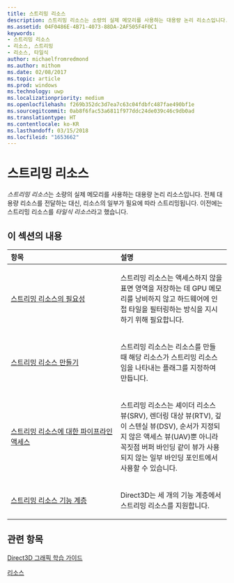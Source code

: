 ```yaml
---
title: 스트리밍 리소스
description: 스트리밍 리소스는 소량의 실제 메모리를 사용하는 대용량 논리 리소스입니다. 전체 대용량 리소스를 전달하는 대신, 리소스의 일부가 필요에 따라 스트리밍됩니다. 이전에는 스트리밍 리소스를 타일식 리소스라고 했습니다.
ms.assetid: 04F0486E-4B71-4073-88DA-2AF505F4F0C1
keywords:
- 스트리밍 리소스
- 리소스, 스트리밍
- 리소스, 타일식
author: michaelfromredmond
ms.author: mithom
ms.date: 02/08/2017
ms.topic: article
ms.prod: windows
ms.technology: uwp
ms.localizationpriority: medium
ms.openlocfilehash: f269b352dc3d7ea7c63c04fdbfc487fae490bf1e
ms.sourcegitcommit: 0ab8f6fac53a6811f977ddc24de039c46c9db0ad
ms.translationtype: HT
ms.contentlocale: ko-KR
ms.lasthandoff: 03/15/2018
ms.locfileid: "1653662"
---
```

# <a name="streaming-resources"></a>스트리밍 리소스


*스트리밍 리소스*는 소량의 실제 메모리를 사용하는 대용량 논리 리소스입니다. 전체 대용량 리소스를 전달하는 대신, 리소스의 일부가 필요에 따라 스트리밍됩니다. 이전에는 스트리밍 리소스를 *타일식 리소스*라고 했습니다.

## <a name="span-idin-this-sectionspanin-this-section"></a><span id="in-this-section"></span>이 섹션의 내용


<table>
<colgroup>
<col width="50%" />
<col width="50%" />
</colgroup>
<thead>
<tr class="header">
<th align="left">항목</th>
<th align="left">설명</th>
</tr>
</thead>
<tbody>
<tr class="odd">
<td align="left"><p><a href="the-need-for-streaming-resources.md">스트리밍 리소스의 필요성</a></p></td>
<td align="left"><p>스트리밍 리소스는 액세스하지 않을 표면 영역을 저장하는 데 GPU 메모리를 낭비하지 않고 하드웨어에 인접 타일을 필터링하는 방식을 지시하기 위해 필요합니다.</p></td>
</tr>
<tr class="even">
<td align="left"><p><a href="creating-streaming-resources.md">스트리밍 리소스 만들기</a></p></td>
<td align="left"><p>스트리밍 리소스는 리소스를 만들 때 해당 리소스가 스트리밍 리소스임을 나타내는 플래그를 지정하여 만듭니다.</p></td>
</tr>
<tr class="odd">
<td align="left"><p><a href="pipeline-access-to-streaming-resources.md">스트리밍 리소스에 대한 파이프라인 액세스</a></p></td>
<td align="left"><p>스트리밍 리소스는 셰이더 리소스 뷰(SRV), 렌더링 대상 뷰(RTV), 깊이 스텐실 뷰(DSV), 순서가 지정되지 않은 액세스 뷰(UAV)뿐 아니라 꼭짓점 버퍼 바인딩 같이 뷰가 사용되지 않는 일부 바인딩 포인트에서 사용할 수 있습니다.</p></td>
</tr>
<tr class="even">
<td align="left"><p><a href="streaming-resources-features-tiers.md">스트리밍 리소스 기능 계층</a></p></td>
<td align="left"><p>Direct3D는 세 개의 기능 계층에서 스트리밍 리소스를 지원합니다.</p></td>
</tr>
</tbody>
</table>

 

## <a name="span-idrelated-topicsspanrelated-topics"></a><span id="related-topics"></span>관련 항목


[Direct3D 그래픽 학습 가이드](index.md)

[리소스](resources.md)

 

 




